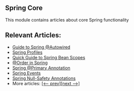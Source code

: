 ## Spring Core

This module contains articles about core Spring functionality

## Relevant Articles:

- [Guide to Spring @Autowired](http://www.baeldung.com/spring-autowire)
- [Spring Profiles](http://www.baeldung.com/spring-profiles)
- [Quick Guide to Spring Bean Scopes](http://www.baeldung.com/spring-bean-scopes)
- [@Order in Spring](http://www.baeldung.com/spring-order)
- [Spring @Primary Annotation](http://www.baeldung.com/spring-primary)
- [Spring Events](https://www.baeldung.com/spring-events)
- [Spring Null-Safety Annotations](https://www.baeldung.com/spring-null-safety-annotations)
- More articles: [[<-- prev]](/spring-core)[[next -->]](/spring-core-3)
